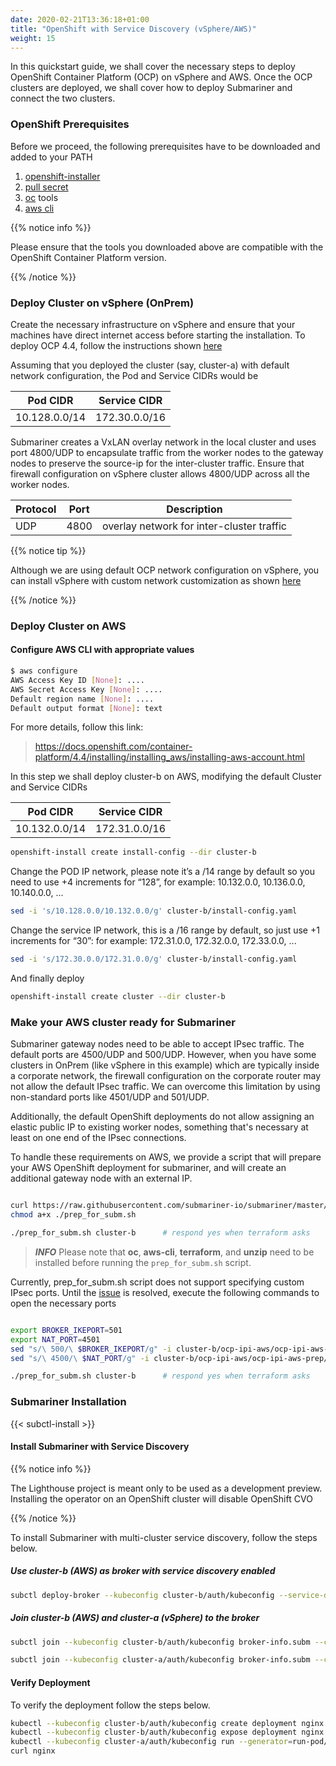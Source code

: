 ```yaml
---
date: 2020-02-21T13:36:18+01:00
title: "OpenShift with Service Discovery (vSphere/AWS)"
weight: 15
---
```


In this quickstart guide, we shall cover the necessary steps to deploy OpenShift Container Platform (OCP) on vSphere and AWS. Once the OCP clusters are deployed, we shall cover how to deploy Submariner and connect the two clusters.

### OpenShift Prerequisites

Before we proceed, the following prerequisites have to be downloaded and added to your PATH

 1. [openshift-installer](https://cloud.redhat.com/openshift/install/aws/installer-provisioned) 
 2. [pull secret](https://cloud.redhat.com/openshift/install/aws/installer-provisioned)
 3. [oc](https://cloud.redhat.com/openshift/install/aws/installer-provisioned) tools
 4. [aws cli](https://docs.aws.amazon.com/cli/latest/userguide/cli-chap-install.html)

{{% notice info %}}

Please ensure that the tools you downloaded above are compatible with the OpenShift Container Platform version.

{{% /notice %}}

### Deploy Cluster on vSphere (OnPrem)

Create the necessary infrastructure on vSphere and ensure that your machines have direct internet access before starting the installation.
To deploy OCP 4.4, follow the instructions shown [here](https://docs.openshift.com/container-platform/4.4/installing/installing_vsphere/installing-vsphere.html)

Assuming that you deployed the cluster (say, cluster-a) with default network configuration, the Pod and Service CIDRs would be

| Pod CIDR     | Service CIDR |
|--------------|--------------|
|10.128.0.0/14 |172.30.0.0/16 |

Submariner creates a VxLAN overlay network in the local cluster and uses port 4800/UDP to encapsulate traffic from the worker nodes to the gateway nodes to preserve the source-ip for the inter-cluster traffic.
Ensure that firewall configuration on vSphere cluster allows 4800/UDP across all the worker nodes. 

|  Protocol  |  Port  |     Description                              |
|------------|--------|----------------------------------------------|
|   UDP      |  4800  | overlay network for inter-cluster traffic    |

{{% notice tip %}}

Although we are using default OCP network configuration on vSphere, you can install vSphere with custom network customization as shown [here](https://red.ht/2WFjEVg)

{{% /notice %}}

### Deploy Cluster on AWS

#### Configure AWS CLI with appropriate values

```bash
$ aws configure
AWS Access Key ID [None]: ....
AWS Secret Access Key [None]: ....
Default region name [None]: ....
Default output format [None]: text
```

For more details, follow this link:

> https://docs.openshift.com/container-platform/4.4/installing/installing_aws/installing-aws-account.html

In this step we shall deploy cluster-b on AWS, modifying the default Cluster and Service CIDRs

| Pod CIDR     | Service CIDR |
|--------------|--------------|
|10.132.0.0/14 |172.31.0.0/16 |


```bash
openshift-install create install-config --dir cluster-b
```

Change the POD IP network, please note it’s a /14 range by default so you need to use 
+4 increments for “128”, for example: 10.132.0.0, 10.136.0.0, 10.140.0.0, ...
 
```bash
sed -i 's/10.128.0.0/10.132.0.0/g' cluster-b/install-config.yaml
```

Change the service IP network, this is a /16 range by default, so just use +1 increments
for “30”: for example: 172.31.0.0, 172.32.0.0, 172.33.0.0, ...

```bash
sed -i 's/172.30.0.0/172.31.0.0/g' cluster-b/install-config.yaml
```

And finally deploy

```bash
openshift-install create cluster --dir cluster-b
```

### Make your AWS cluster ready for Submariner

Submariner gateway nodes need to be able to accept IPsec traffic. The default ports are 4500/UDP and 500/UDP.
However, when you have some clusters in OnPrem (like vSphere in this example) which are typically inside a corporate network, the firewall configuration on the corporate router may not allow the default IPsec traffic.
We can overcome this limitation by using non-standard ports like 4501/UDP and 501/UDP.

Additionally, the default OpenShift deployments do not allow assigning an elastic public IP
to existing worker nodes, something that's necessary at least on one end of the IPsec connections. 

To handle these requirements on AWS, we provide a script that will prepare your AWS OpenShift deployment
for submariner, and will create an additional gateway node with an external IP.

```bash

curl https://raw.githubusercontent.com/submariner-io/submariner/master/tools/openshift/ocp-ipi-aws/prep_for_subm.sh -L -O
chmod a+x ./prep_for_subm.sh

./prep_for_subm.sh cluster-b      # respond yes when terraform asks

```

> **_INFO_** Please note that  **oc**, **aws-cli**, **terraform**, and **unzip** need to be installed before running the `prep_for_subm.sh` script.

Currently, prep_for_subm.sh script does not support specifying custom IPsec ports.
Until the [issue](https://github.com/submariner-io/submariner/issues/240) is resolved, execute the following commands to open the necessary ports

```bash

export BROKER_IKEPORT=501
export NAT_PORT=4501
sed "s/\ 500/\ $BROKER_IKEPORT/g" -i cluster-b/ocp-ipi-aws/ocp-ipi-aws-prep/ec2-resources.tf
sed "s/\ 4500/\ $NAT_PORT/g" -i cluster-b/ocp-ipi-aws/ocp-ipi-aws-prep/ec2-resources.tf

./prep_for_subm.sh cluster-b      # respond yes when terraform asks

```

### Submariner Installation

{{< subctl-install >}}

#### Install Submariner with Service Discovery

{{% notice info %}}

The Lighthouse project is meant only to be used as a development preview. Installing the operator on an OpenShift cluster will disable OpenShift CVO

{{% /notice %}}

To install Submariner with multi-cluster service discovery, follow the steps below.

##### Use cluster-b (AWS) as broker with service discovery enabled

```bash
subctl deploy-broker --kubeconfig cluster-b/auth/kubeconfig --service-discovery
```

##### Join cluster-b (AWS) and cluster-a (vSphere) to the broker

```bash
subctl join --kubeconfig cluster-b/auth/kubeconfig broker-info.subm --clusterid cluster-b --ikeport 501 --nattport 4501 
```

```bash
subctl join --kubeconfig cluster-a/auth/kubeconfig broker-info.subm --clusterid cluster-a --ikeport 501 --nattport 4501 
```

####  Verify Deployment
To verify the deployment follow the steps below.

```bash
kubectl --kubeconfig cluster-b/auth/kubeconfig create deployment nginx --image=nginx
kubectl --kubeconfig cluster-b/auth/kubeconfig expose deployment nginx --port=80
kubectl --kubeconfig cluster-a/auth/kubeconfig run --generator=run-pod/v1 tmp-shell --rm -i --tty --image nicolaka/netshoot -- /bin/bash
curl nginx
```
